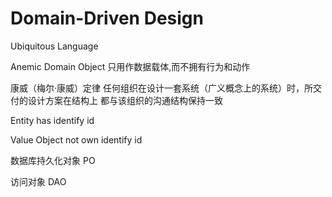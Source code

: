# Domain-Driven Design

Ubiquitous Language



Anemic Domain Object 只用作数据载体,而不拥有行为和动作





康威（梅尔·康威）定律
任何组织在设计一套系统（广义概念上的系统）时，所交付的设计方案在结构上
都与该组织的沟通结构保持一致



Entity has identify id

Value Object not own identify id



数据库持久化对象 PO

访问对象 DAO

